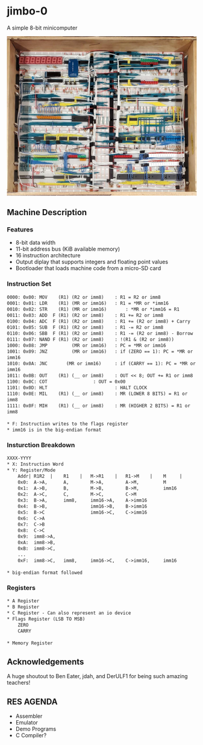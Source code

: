 
# jimbo-0

A simple 8-bit minicomputer

![jimbo-0](https://github.com/StuyCEC/jimbo-0/blob/main/images/fullimage.jpg)



## Machine Description
### Features
- 8-bit data width
- 11-bit address bus (KiB available memory)
- 16 instruction architecture
- Output diplay that supports integers and floating point values
- Bootloader that loads machine code from a micro-SD card

### Instruction Set
```
0000: 0x00: MOV    (R1) (R2 or imm8)  	: R1 = R2 or imm8
0001: 0x01: LDR    (R1) (MR or imm16) 	: R1 = *MR or *imm16
0010: 0x02: STR    (R1) (MR or imm16)		: *MR or *imm16 = R1
0011: 0x03: ADD  F (R1) (R2 or imm8)   	: R1 += R2 or imm8
0100: 0x04: ADC  F (R1) (R2 or imm8)   	: R1 += (R2 or imm8) + Carry
0101: 0x05: SUB  F (R1) (R2 or imm8)   	: R1 -= R2 or imm8
0110: 0x06: SBB  F (R1) (R2 or imm8)  	: R1 -= (R2 or imm8) - Borrow
0111: 0x07: NAND F (R1) (R2 or imm8)   	: !(R1 & (R2 or imm8))
1000: 0x08: JMP         (MR or imm16)  	: PC = *MR or imm16
1001: 0x09: JNZ         (MR or imm16)  	: if (ZERO == 1): PC = *MR or imm16
1010: 0x0A: JNC 	  (MR or imm16)  	: if (CARRY == 1): PC = *MR or imm16
1011: 0x0B: OUT    (R1) (__ or imm8)  	: OUT << 8; OUT += R1 or imm8
1100: 0x0C: COT   				: OUT = 0x00
1101: 0x0D: HLT                       	: HALT CLOCK
1110: 0x0E: MIL    (R1) (__ or imm8)   	: MR (LOWER 8 BITS) = R1 or imm8
1111: 0x0F: MIH    (R1) (__ or imm8)   	: MR (HIGHER 2 BITS) = R1 or imm8

* F: Instruction writes to the flags register
* imm16 is in the big-endian format
```

### Insturction Breakdown
```
XXXX-YYYY
* X: Instruction Word
* Y: Register/Mode
	Addr| R1R2 	|    R1    |   M->R1    |   R1->M    |    M     |
	0x0:  A->A,      A,        M->A,        A->M,         M
	0x1:  A->B,      B,        M->B,        B->M,         imm16
	0x2:  A->C,      C,        M->C,        C->M
	0x3:  B->A,      imm8,     imm16->A,    A->imm16
	0x4:  B->B,                imm16->B,    B->imm16
	0x5:  B->C                 imm16->C,    C->imm16
	0x6:  C->A
	0x7:  C->B
	0x8:  C->C
	0x9:  imm8->A, 
	0xA:  imm8->B,
	0xB:  imm8->C,
	...
	0xF:  imm8->C,   imm8,     imm16->C,    C->imm16,     imm16

* big-endian format followed
```

### Registers
```
* A Register
* B Register
* C Register - Can also represent an io device
* Flags Register (LSB TO MSB)
    ZERO   
    CARRY

* Memory Register
```





## Acknowledgements

A huge shoutout to Ben Eater, jdah, and DerULF1 for being such amazing teachers!

## RES AGENDA
- Assembler
- Emulator
- Demo Programs
- C Compiler? 